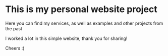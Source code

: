 # This is my personal website project

Here you can find my services, as well as examples and other projects from the past

I worked a lot in this simple website, thank you for sharing!

Cheers :)